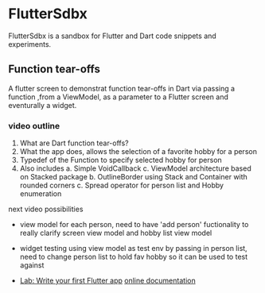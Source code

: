 # FlutterSdbx

FlutterSdbx is a sandbox for Flutter and Dart code snippets and experiments.

## Function tear-offs

A flutter screen to demonstrat function tear-offs in Dart via passing a function
,from a ViewModel, as a parameter to a Flutter screen and eventurally a widget.

### video outline

1. What are Dart function tear-offs?
2. What the app does, allows the selection of a favorite hobby for a person
3. Typedef of the Function to specify selected hobby for person
4. Also includes
   a. Simple VoidCallback
   c. ViewModel architecture based on Stacked package
   b. OutlineBorder using Stack and Container with rounded corners
   c. Spread operator for person list and Hobby enumeration


next video possibilities
- view model for each person, need to have 'add person' fuctionality to really clarify
screen view model and hobby list view model
- widget testing using view model as test env by passing in person list, need to
change person list to hold fav hobby so it can be used to test against

- [Lab: Write your first Flutter app](https://flutter.dev/docs/get-started/codelab)
  [online documentation](https://flutter.dev/docs)
